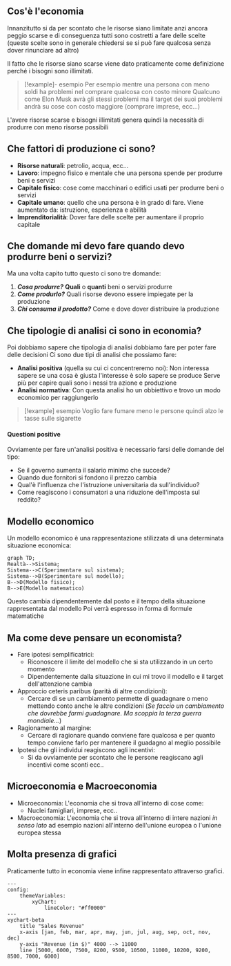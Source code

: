 ## Cos'è l'economia
Innanzitutto si da per scontato che le risorse siano limitate anzi ancora peggio scarse e di conseguenza tutti sono costretti a fare delle scelte (queste scelte sono in generale chiedersi se si può fare qualcosa senza dover rinunciare ad altro)

Il fatto che le risorse siano scarse viene dato praticamente come definizione perché i bisogni sono illimitati.
> [!example]- esempio
> Per esempio mentre una persona con meno soldi ha problemi nel comprare qualcosa con costo minore
> Qualcuno come Elon Musk avrà gli stessi problemi ma il target dei suoi problemi andrà su cose con costo maggiore (comprare imprese, ecc...)

L'avere risorse scarse e bisogni illimitati genera quindi la necessità di produrre con meno risorse possibili

## Che fattori di produzione ci sono?
- **Risorse naturali**: 
  petrolio, acqua, ecc...
- **Lavoro**: 
  impegno fisico e mentale che una persona spende per produrre beni e servizi
- **Capitale fisico**: 
  cose come macchinari o edifici usati per produrre beni o servizi
- **Capitale umano**: 
  quello che una persona è in grado di fare. Viene aumentato da: istruzione, esperienza e abilità
- **Imprenditorialità**: 
  Dover fare delle scelte per aumentare il proprio capitale

## Che domande mi devo fare quando devo produrre beni o servizi?
Ma una volta capito tutto questo ci sono tre domande:
1. ***Cosa produrre?***
   **Quali** o **quanti** beni o servizi produrre
2. ***Come produrlo?***
   Quali risorse devono essere impiegate per la produzione
3. ***Chi consuma il prodotto?***
   Come e dove dover distribuire la produzione

## Che tipologie di analisi ci sono in economia?
Poi dobbiamo sapere che tipologia di analisi dobbiamo fare per poter fare delle decisioni
Ci sono due tipi di analisi che possiamo fare:
- **Analisi positiva** (quella su cui ci concentreremo noi):
	  Non interessa sapere se una cosa è giusta l'interesse è solo sapere se produce
	  Serve più per capire quali sono i nessi tra azione e produzione
- **Analisi normativa**:
	  Con questa analisi ho un obbiettivo e trovo un modo economico per raggiungerlo  
> [!example] esempio
> Voglio fare fumare meno le persone quindi alzo le tasse sulle sigarette

#### Questioni positive
Ovviamente per fare un'analisi positiva è necessario farsi delle domande del tipo:
- Se il governo aumenta il salario minimo che succede?
- Quando due fornitori si fondono il prezzo cambia
- Qual'è l'influenza che l'istruzione universitaria da sull'individuo?
- Come reagiscono i consumatori a una riduzione dell'imposta sul reddito?

## Modello economico
Un modello economico è una rappresentazione stilizzata di una determinata situazione economica:
```mermaid
graph TD;
Realtà-->Sistema;
Sistema-->C(Sperimentare sul sistema);
Sistema-->B(Sperimentare sul modello);
B-->D(Modello fisico);
B-->E(Modello matematico)
```

Questo cambia dipendentemente dal posto e il tempo della situazione rappresentata dal modello
Poi verrà espresso in forma di formule matematiche

## Ma come deve pensare un economista?
- Fare ipotesi semplificatrici:
	- Riconoscere il limite del modello che si sta utilizzando in un certo momento
	- Dipendentemente dalla situazione in cui mi trovo il modello e il target dell'attenzione cambia
- Approccio ceteris paribus (parità di altre condizioni):
	- Cercare di se un cambiamento permette di guadagnare o meno mettendo conto anche le altre condizioni (*Se faccio un cambiamento che dovrebbe farmi guadagnare. Ma scoppia la terza guerra mondiale...*)
- Ragionamento al margine:
	- Cercare di ragionare quando conviene fare qualcosa e per quanto tempo conviene farlo per mantenere il guadagno al meglio possibile 
- Ipotesi che gli individui reagiscono agli incentivi:
	- Si da ovviamente per scontato che le persone reagiscano agli incentivi come sconti ecc..

## Microeconomia e Macroeconomia
- Microeconomia: L'economia che si trova all'interno di cose come:
	- Nuclei famigliari, imprese, ecc..
- Macroeconomia: L'economia che si trova all'interno di intere nazioni *in senso lato* ad esempio nazioni all'interno dell'unione europea o l'unione europea stessa


## Molta presenza di grafici
Praticamente tutto in economia viene infine rappresentato attraverso grafici.
```mermaid
---
config:
	themeVariables:
		xyChart:
			lineColor: "#ff0000"
---
xychart-beta
    title "Sales Revenue"
    x-axis [jan, feb, mar, apr, may, jun, jul, aug, sep, oct, nov, dec]
    y-axis "Revenue (in $)" 4000 --> 11000
    line [5000, 6000, 7500, 8200, 9500, 10500, 11000, 10200, 9200, 8500, 7000, 6000]
```